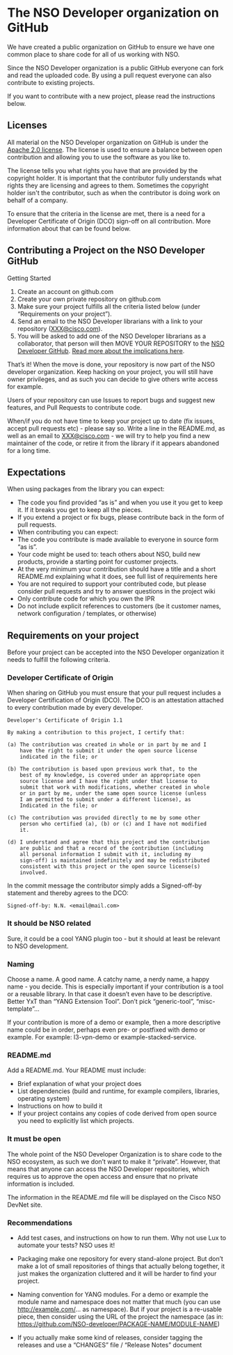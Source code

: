 # The NSO Developer organization on GitHub

We have created a public organization on GitHub to ensure we have one common place to share code for all of us working with NSO. 

Since the NSO Developer organization is a public GitHub everyone can fork and read the uploaded code.
By using a pull request everyone can also contribute to existing projects. 

If you want to contribute with a new project, please read the instructions below.

## Licenses
All material on the NSO Developer organization on GitHub is under the [Apache 2.0 license](https://github.com/NSO-developer/NSO-developer/blob/master/LICENSE). 
The license is used to ensure a balance between open contribution and allowing you to use the software as you like to.

The license tells you what rights you have that are provided by the copyright holder. It is important that the contributor fully understands what rights they are
licensing and agrees to them. Sometimes the copyright holder isn't the contributor, such as when the contributor is doing work on behalf of a company.

To ensure that the criteria in the license are met, there is a need for a Developer Certificate of Origin (DCO) sign-off on all contribution. 
More information about that can be found below.

## Contributing a Project on the NSO Developer GitHub
Getting Started
1.	Create an account on github.com
1.	Create your own private repository on github.com
1.	Make sure your project fulfills all the criteria listed below (under “Requirements on your project”).
1.	Send an email to the NSO Developer librarians with a link to your repository (XXX@cisco.com).
1.	You will be asked to add one of the NSO Developer librarians as a collaborator, that person will then MOVE YOUR REPOSITORY to the [NSO Developer GitHub](https://github.com/NSO-developer).
[Read more about the implications here](https://help.github.com/enterprise/2.6/user/articles/about-repository-transfers/).

That’s it! When the move is done, your repository is now part of the NSO developer organization. Keep hacking on your project,
you will still have owner privileges, and as such you can decide to give others write access for example.

Users of your repository can use Issues to report bugs and suggest new features, and Pull Requests to contribute code.

When/if you do not have time to keep your project up to date (fix issues, accept pull requests etc) - please say so. Write a line in the README.md, as well as an email to XXX@cisco.com - we will try to help you find a new maintainer of the code, or retire it from the library if it appears abandoned for a long time.

## Expectations
When using packages from the library you can expect:

*	The code you find provided “as is” and when you use it you get to keep it. If it breaks you get to keep all the pieces.
*	If you extend a project or fix bugs, please contribute back in the form of pull requests.
*	When contributing you can expect:
*	The code you contribute is made available to everyone in source form “as is”.
*	Your code might be used to: teach others about NSO, build new products, provide a starting point for customer projects.
*	At the very minimum your contribution should have a title and a short README.md explaining what it does, see full list of requirements here
*	You are not required to support your contributed code, but please consider pull requests and try to answer questions in the project wiki
*	Only contribute code for which you own the IPR
*	Do not include explicit references to customers (be it customer names, network configuration / templates, or otherwise)

## Requirements on your project
Before your project can be accepted into the NSO Developer organization it needs to fulfill the following criteria.

### Developer Certificate of Origin
When sharing on GitHub you must ensure that your pull request includes a Developer Certification of Origin (DCO). 
The DCO is an attestation attached to every contribution made by every developer. 

```
Developer's Certificate of Origin 1.1

By making a contribution to this project, I certify that:

(a) The contribution was created in whole or in part by me and I
    have the right to submit it under the open source license
    indicated in the file; or

(b) The contribution is based upon previous work that, to the
    best of my knowledge, is covered under an appropriate open
    source license and I have the right under that license to   
    submit that work with modifications, whether created in whole
    or in part by me, under the same open source license (unless
    I am permitted to submit under a different license), as
    Indicated in the file; or

(c) The contribution was provided directly to me by some other
    person who certified (a), (b) or (c) and I have not modified
    it.

(d) I understand and agree that this project and the contribution
    are public and that a record of the contribution (including
    all personal information I submit with it, including my
    sign-off) is maintained indefinitely and may be redistributed
    consistent with this project or the open source license(s)
    involved.
```

In the commit message the contributor simply adds a Signed-off-by statement and thereby agrees to the DCO: 
```
Signed-off-by: N.N. <email@mail.com>
```

### It should be NSO related
Sure, it could be a cool YANG plugin too - but it should at least be relevant to NSO development.

### Naming
Choose a name. A good name. A catchy name, a nerdy name, a happy name - you decide. This is especially important if your contribution is a tool or a reusable library. In that case it doesn’t even have to be descriptive. Better YxT than “YANG Extension Tool”. Don’t pick “generic-tool”, “misc-template”…

If your contribution is more of a demo or example, then a more descriptive name could be in order, perhaps even pre- or postfixed with demo or example. For example: l3-vpn-demo or example-stacked-service.

### README.md
Add a README.md. Your README must include:
*	Brief explanation of what your project does
*	List dependencies (build and runtime, for example compilers, libraries, operating system)
*	Instructions on how to build it
*	If your project contains any copies of code derived from open source you need to explicitly list which projects.

### It must be open
The whole point of the NSO Developer Organization is to share code to the NSO ecosystem, as such we don’t want to make it “private”. However, that means that anyone can access the NSO Developer repositories, which requires us to approve the open access and ensure that no private information is included.

The information in the README.md file will be displayed on the Cisco NSO DevNet site.

### Recommendations
*	Add test cases, and instructions on how to run them. Why not use Lux to automate your tests? NSO uses it!

*	Packaging make one repository for every stand-alone project. But don’t make a lot of small repositories of things that actually belong together, it just makes the organization cluttered and it will be harder to find your project.

*	Naming convention for YANG modules. For a demo or example the module name and namespace does not matter that much (you can use http://example.com/... as namespace). But if your project is a re-usable piece, then consider using the URL of the project the namespace (as in: https://github.com/NSO-developer/PACKAGE-NAME/MODULE-NAME)

*	If you actually make some kind of releases, consider tagging the releases and use a “CHANGES” file / “Release Notes” document
